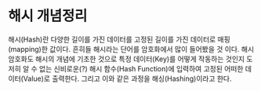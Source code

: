 # 해시 개념정리

해시(Hash)란 다양한 길이를 가진 데이터를 고정된 길이를 가진 데이터로 매핑(mapping)한 값이다. 흔히들 해시라는 단어를 암호화에서 많이 들어봤을 것 이다. 해시 암호화도 해시의 개념에 기초한 것으로 특정 데이터(Key)를 어떻게 작동하는 것인지 도저히 알 수 없는 신비로운(?) 해시 함수(Hash Function)에 입력하여 고정된 어떠한 데이터(Value)로 출력한다. 그리고 이와 같은 과정을 해싱(Hashing)이라고 한다.
